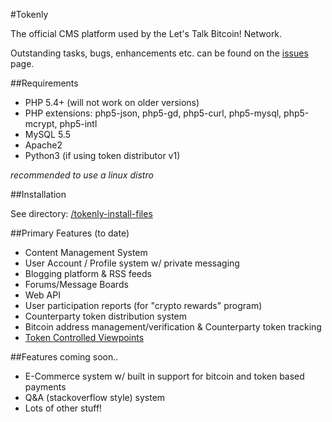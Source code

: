 #Tokenly 

The official CMS platform used by the Let's Talk Bitcoin! Network. 

Outstanding tasks, bugs, enhancements etc. can be found on the [issues](https://github.com/cryptonaut420/tokenly/issues) page.

##Requirements

* PHP 5.4+ (will not work on older versions)
* PHP extensions: php5-json, php5-gd, php5-curl, php5-mysql, php5-mcrypt, php5-intl
* MySQL 5.5
* Apache2
* Python3 (if using token distributor v1)

*recommended to use a linux distro*

##Installation

See directory: [/tokenly-install-files](/tokenly-install-files)

##Primary Features (to date)

* Content Management System
* User Account / Profile system w/ private messaging
* Blogging platform & RSS feeds
* Forums/Message Boards
* Web API
* User participation reports (for "crypto rewards" program)
* Counterparty token distribution system
* Bitcoin address management/verification & Counterparty token tracking
* [Token Controlled Viewpoints](https://docs.google.com/document/d/17l3ElFp45vYqyLw2OlzAZ3j0baTry4bS5bOqgRmMKLY/edit)

##Features coming soon..

* E-Commerce system w/ built in support for bitcoin and token based payments
* Q&A (stackoverflow style) system
* Lots of other stuff!
